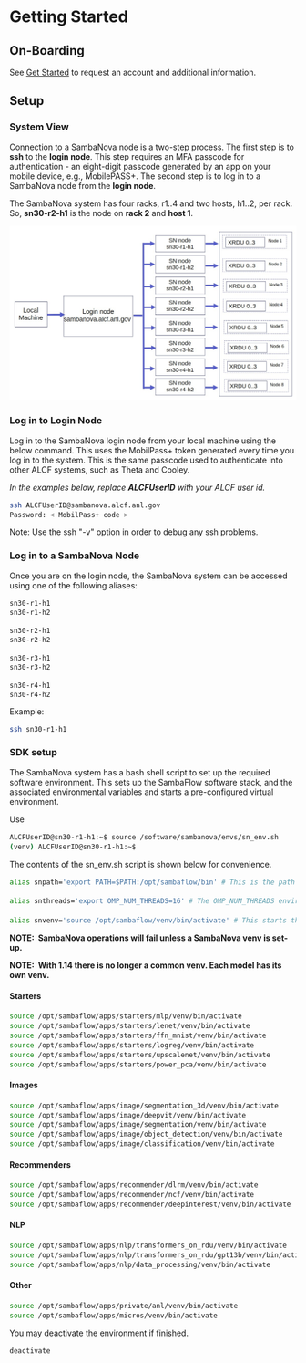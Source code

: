 # Getting Started

## On-Boarding

See [Get Started](https://www.alcf.anl.gov/support-center/get-started)
to request an account and additional information.

## Setup

### System View

Connection to a SambaNova node is a two-step process. The first step is to **ssh** to the **login node**.
This step requires an MFA passcode for authentication - an
eight-digit passcode generated by an app on your mobile device, e.g., MobilePASS+.
The second step is to log in to a SambaNova node from the **login node**.

The SambaNova system has four racks, r1..4 and two hosts, h1..2, per rack.  So, **sn30-r2-h1** is the
node on **rack 2** and **host 1**.

![SambaNova System View](sambanova_login.jpg "SambaNova System View")

### Log in to Login Node

Log in to the SambaNova login node from your local machine using the below command. This uses the MobilPass+ token generated every time you log in to the system. This is the same passcode used to authenticate into other ALCF systems, such as Theta and Cooley.

*In the examples below, replace* ***ALCFUserID*** *with your ALCF user id.*

```bash
ssh ALCFUserID@sambanova.alcf.anl.gov
Password: < MobilPass+ code >
```

Note: Use the ssh "-v" option in order to debug any ssh problems.

### Log in to a SambaNova Node

Once you are on the login node, the SambaNova system can be accessed using one of the following aliases:

```text
sn30-r1-h1
sn30-r1-h2

sn30-r2-h1
sn30-r2-h2

sn30-r3-h1
sn30-r3-h2

sn30-r4-h1
sn30-r4-h2
```

Example:

```bash
ssh sn30-r1-h1
```

### SDK setup

<!-- TODOBRW Show that these commands get executed. -->
The SambaNova system has a bash shell script to set up the required software environment.
This sets up the SambaFlow software stack, and the associated environmental variables and starts
a pre-configured virtual environment.

Use

<!-- TODOBRW Is this still true? -->
```bash
ALCFUserID@sn30-r1-h1:~$ source /software/sambanova/envs/sn_env.sh
(venv) ALCFUserID@sn30-r1-h1:~$
```

The contents of the sn_env.sh script is shown below for convenience.

```bash
alias snpath='export PATH=$PATH:/opt/sambaflow/bin' # This is the path to SambaFlow which is the software stack running on SambaNova systems. This stack includes the Runtime, the compilers, and the SambaFlow Python SDK which is used to create and run models.

alias snthreads='export OMP_NUM_THREADS=16' # The OMP_NUM_THREADS environment variable sets the number of threads to use for parallel regions. The value of this environment variable must be a list of positive integer values. The values of the list set the number of threads to use for parallel regions at the corresponding nested levels. For the SambaNova system, it is usually set to 1.

alias snvenv='source /opt/sambaflow/venv/bin/activate' # This starts the pre-configured virtual environment that consists of sambaflow and other built-in libraries.
```

**NOTE:  SambaNova operations will fail unless a SambaNova venv is set-up.**

**NOTE:  With 1.14 there is no longer a common venv. Each model has its own venv.**

#### Starters

```bash
source /opt/sambaflow/apps/starters/mlp/venv/bin/activate
source /opt/sambaflow/apps/starters/lenet/venv/bin/activate
source /opt/sambaflow/apps/starters/ffn_mnist/venv/bin/activate
source /opt/sambaflow/apps/starters/logreg/venv/bin/activate
source /opt/sambaflow/apps/starters/upscalenet/venv/bin/activate
source /opt/sambaflow/apps/starters/power_pca/venv/bin/activate
```

#### Images

```bash
source /opt/sambaflow/apps/image/segmentation_3d/venv/bin/activate
source /opt/sambaflow/apps/image/deepvit/venv/bin/activate
source /opt/sambaflow/apps/image/segmentation/venv/bin/activate
source /opt/sambaflow/apps/image/object_detection/venv/bin/activate
source /opt/sambaflow/apps/image/classification/venv/bin/activate
```

#### Recommenders

```bash
source /opt/sambaflow/apps/recommender/dlrm/venv/bin/activate
source /opt/sambaflow/apps/recommender/ncf/venv/bin/activate
source /opt/sambaflow/apps/recommender/deepinterest/venv/bin/activate
```

#### NLP

```bash
source /opt/sambaflow/apps/nlp/transformers_on_rdu/venv/bin/activate
source /opt/sambaflow/apps/nlp/transformers_on_rdu/gpt13b/venv/bin/activate
source /opt/sambaflow/apps/nlp/data_processing/venv/bin/activate
```

#### Other

```bash
source /opt/sambaflow/apps/private/anl/venv/bin/activate
source /opt/sambaflow/apps/micros/venv/bin/activate
```

You may deactivate the environment if finished.

```bash
deactivate
```

